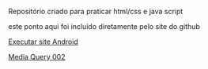 Repositório criado para praticar html/css e java script

este ponto aqui foi incluído diretamente pelo site do github

<a href="https://eddylopes.github.io/Html-Css-Js/Curso-em-Video-Html-CSS/Html-css/Desafios/d010/android.html">Executar site Android</a>

<a href="https://eddylopes.github.io/Html-Css-Js/Curso-em-Video-Html-CSS/Html-css/Exercicios/ex026-media-query/mq002/index.html">Media Query 002</a>
